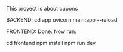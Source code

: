 This proyect is about cupons

BACKEND:
  cd app
  uvicorn main:app --reload

FRONTEND:
Done. Now run:

  cd frontend
  npm install
  npm run dev